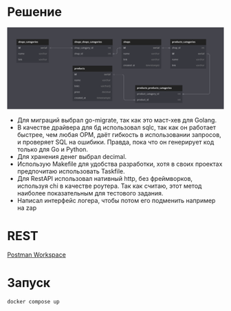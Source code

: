 # Решение

![DB](/.github/assets/db.png)

<ul>
  <li>Для миграций выбрал go-migrate, так как это маст-хев для Golang.</li>
  <li>В качестве драйвера для бд использовал sqlc, так как он работает быстрее, чем любая ОРМ, даёт гибкость в использовании запросов, и проверяет SQL на ошибики. Правда, пока что он генерирует код только для Go и Python.</li>
  <li>Для хранения денег выбрал decimal.</li>
  <li>Использую Makefile для удобства разработки, хотя в своих проектах предпочитаю использовать Taskfile.</li>
  <li>Для RestAPI использовал нативный http, без фреймворков, используя chi в качестве роутера. Так как считаю, этот метод наиболее показательным для тестового задания.</li>
  <li>Написал интерфейс логера, чтобы потом его подменить например на zap</li>
</ul>

# REST

[Postman Workspace](https://www.postman.com/spacecraft-geoscientist-12695557/workspace/test-task-6)

# Запуск

```shell
docker compose up
```
